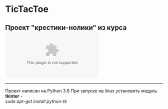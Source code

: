 # TicTacToe

## Проект "крестики-нолики" из курса [![Ссылка на сайт курса](letpy.com)](https://github.com/Xero0a/Images/blob/main/images.png)

---

Проект написан на Python 3.8
При запуске на linux установить модуль **tkinter** -  
_sudo apt-get install python-tk_
